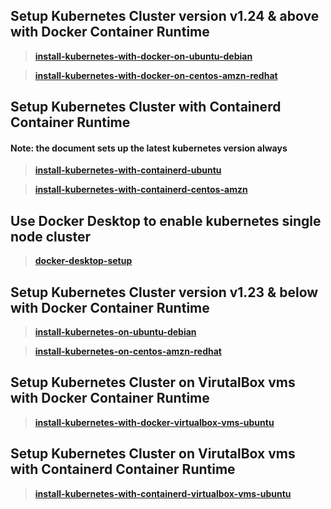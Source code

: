 ## Setup Kubernetes Cluster version v1.24 & above with Docker Container Runtime

> **[install-kubernetes-with-docker-on-ubuntu-debian](https://github.com/lerndevops/kubernetes/blob/master/1-intall/install-kubernetes-v1.24-ubuntu-debian.md)**

> **[install-kubernetes-with-docker-on-centos-amzn-redhat](https://github.com/lerndevops/kubernetes/blob/master/1-intall/install-kubernetes-v1.24-centos-amzn-redhat.md)**

## Setup Kubernetes Cluster with Containerd Container Runtime

#### Note: the document sets up the latest kubernetes version always 

> **[install-kubernetes-with-containerd-ubuntu](https://github.com/lerndevops/kubernetes/blob/master/1-intall/install-kubernetes-containerd-ubuntu.md)**

> **[install-kubernetes-with-containerd-centos-amzn](https://github.com/lerndevops/kubernetes/blob/master/1-intall/install-kubernetes-containerd-centos-amzn.md)**

## Use Docker Desktop to enable kubernetes single node cluster

> **[docker-desktop-setup](https://github.com/lerndevops/kubernetes/blob/master/1-intall/use-docker-desktop.md)**

## Setup Kubernetes Cluster version v1.23 & below with Docker Container Runtime

> **[install-kubernetes-on-ubuntu-debian](https://github.com/lerndevops/kubernetes/blob/master/1-intall/install-kubernetes-on-ubuntu-debian.md)**

> **[install-kubernetes-on-centos-amzn-redhat](https://github.com/lerndevops/kubernetes/blob/master/1-intall/install-kubernetes-on-centos-amzn-redhat.md)**

## Setup Kubernetes Cluster on VirutalBox vms with Docker Container Runtime

> **[install-kubernetes-with-docker-virtualbox-vms-ubuntu](https://github.com/lerndevops/kubernetes/blob/master/1-intall/install-kubernetes-with-docker-virtualbox-vm-ubuntu.md)**

## Setup Kubernetes Cluster on VirutalBox vms with Containerd Container Runtime

> **[install-kubernetes-with-containerd-virtualbox-vms-ubuntu](https://github.com/lerndevops/kubernetes/blob/master/1-intall/install-kubernetes-with-containerd-virtualbox-vm-ubuntu.md)**
